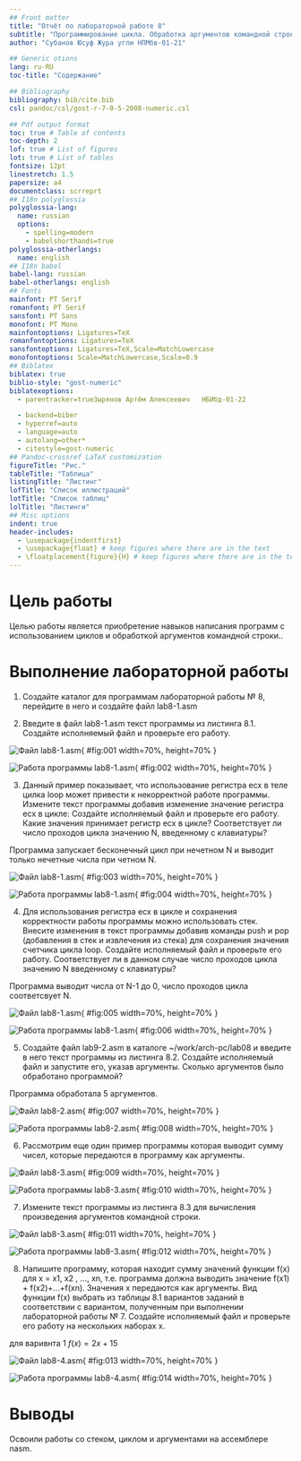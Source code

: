 ```yaml
---
## Front matter
title: "Отчёт по лабораторной работе 8"
subtitle: "Программирование цикла. Обработка аргументов командной строки."
author: "Субанов Юсуф Жура угли	НПМбв-01-21"

## Generic otions
lang: ru-RU
toc-title: "Содержание"

## Bibliography
bibliography: bib/cite.bib
csl: pandoc/csl/gost-r-7-0-5-2008-numeric.csl

## Pdf output format
toc: true # Table of contents
toc-depth: 2
lof: true # List of figures
lot: true # List of tables
fontsize: 12pt
linestretch: 1.5
papersize: a4
documentclass: scrreprt
## I18n polyglossia
polyglossia-lang:
  name: russian
  options:
	- spelling=modern
	- babelshorthands=true
polyglossia-otherlangs:
  name: english
## I18n babel
babel-lang: russian
babel-otherlangs: english
## Fonts
mainfont: PT Serif
romanfont: PT Serif
sansfont: PT Sans
monofont: PT Mono
mainfontoptions: Ligatures=TeX
romanfontoptions: Ligatures=TeX
sansfontoptions: Ligatures=TeX,Scale=MatchLowercase
monofontoptions: Scale=MatchLowercase,Scale=0.9
## Biblatex
biblatex: true
biblio-style: "gost-numeric"
biblatexoptions:
  - parentracker=trueЗырянов Артём Алексеевич	НБИбд-01-22

  - backend=biber
  - hyperref=auto
  - language=auto
  - autolang=other*
  - citestyle=gost-numeric
## Pandoc-crossref LaTeX customization
figureTitle: "Рис."
tableTitle: "Таблица"
listingTitle: "Листинг"
lofTitle: "Список иллюстраций"
lotTitle: "Список таблиц"
lolTitle: "Листинги"
## Misc options
indent: true
header-includes:
  - \usepackage{indentfirst}
  - \usepackage{float} # keep figures where there are in the text
  - \floatplacement{figure}{H} # keep figures where there are in the text
---
```


# Цель работы

Целью работы является приобретение навыков написания программ с использованием циклов и обработкой аргументов командной строки..

# Выполнение лабораторной работы

1. Создайте каталог для программам лабораторной работы № 8, перейдите в
него и создайте файл lab8-1.asm

2. Введите в файл lab8-1.asm текст программы из листинга 8.1. 
Создайте исполняемый файл и проверьте его работу.

![Файл lab8-1.asm](image/01.png){ #fig:001 width=70%, height=70% }

![Работа программы lab8-1.asm](image/02.png){ #fig:002 width=70%, height=70% }

3. Данный пример показывает, что использование регистра ecx в теле цилка
loop может привести к некорректной работе программы. Измените текст программы добавив изменение значение регистра ecx в цикле:
Создайте исполняемый файл и проверьте его работу. Какие значения принимает регистр ecx в цикле? 
Соответствует ли число проходов цикла значению N, введенному с клавиатуры?

Программа запускает бесконечный цикл при нечетном N и выводит только нечетные числа при четном N.

![Файл lab8-1.asm](image/03.png){ #fig:003 width=70%, height=70% }

![Работа программы lab8-1.asm](image/04.png){ #fig:004 width=70%, height=70% }

4. Для использования регистра ecx в цикле и сохранения корректности работы
программы можно использовать стек. Внесите изменения в текст программы
добавив команды push и pop (добавления в стек и извлечения из стека) для
сохранения значения счетчика цикла loop. Создайте исполняемый файл и проверьте его работу. 
Соответствует ли в данном случае число проходов цикла значению N введенному с клавиатуры?

Программа выводит числа от N-1 до 0, число проходов цикла соответсвует N.

![Файл lab8-1.asm](image/05.png){ #fig:005 width=70%, height=70% }

![Работа программы lab8-1.asm](image/06.png){ #fig:006 width=70%, height=70% }

5. Создайте файл lab9-2.asm в каталоге ~/work/arch-pc/lab08 и введите в него
текст программы из листинга 8.2.
Создайте исполняемый файл и запустите его, указав аргументы.
Сколько аргументов было обработано программой?

Программа обработала 5 аргументов.

![Файл lab8-2.asm](image/07.png){ #fig:007 width=70%, height=70% }

![Работа программы lab8-2.asm](image/08.png){ #fig:008 width=70%, height=70% }

6. Рассмотрим еще один пример программы которая выводит сумму чисел,
которые передаются в программу как аргументы.

![Файл lab8-3.asm](image/09.png){ #fig:009 width=70%, height=70% }

![Работа программы lab8-3.asm](image/10.png){ #fig:010 width=70%, height=70% }

7. Измените текст программы из листинга 8.3 для вычисления произведения
аргументов командной строки.

![Файл lab8-3.asm](image/11.png){ #fig:011 width=70%, height=70% }

![Работа программы lab8-3.asm](image/12.png){ #fig:012 width=70%, height=70% }

8. Напишите программу, которая находит сумму значений функции f(x) для x = x1, x2
, ..., xn, т.е. программа должна выводить значение f(x1) + f(x2)+...+f(xn). Значения x передаются как аргументы. Вид функции f(x)
выбрать из таблицы 8.1 вариантов заданий в соответствии с вариантом, 
полученным при выполнении лабораторной работы № 7. 
Создайте исполняемый файл и проверьте его работу на нескольких наборах x.

для варивнта 1 $f(x) = 2x+15$

![Файл lab8-4.asm](image/13.png){ #fig:013 width=70%, height=70% }

![Работа программы lab8-4.asm](image/14.png){ #fig:014 width=70%, height=70% }

# Выводы

Освоили работы со стеком, циклом и аргументами на ассемблере nasm.
